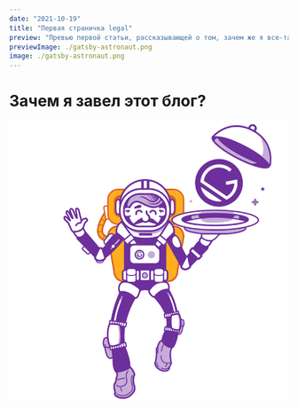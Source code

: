 ```yaml
---
date: "2021-10-19"
title: "Первая страничка legal"
preview: "Превью первой статьи, рассказывающей о том, зачем же я все-таки пошел на этот эксперимент и завел свой собственный блог"
previewImage: ./gatsby-astronaut.png
image: ./gatsby-astronaut.png
---
```

# Зачем я завел этот блог? 

![](gatsby-astronaut.png)
